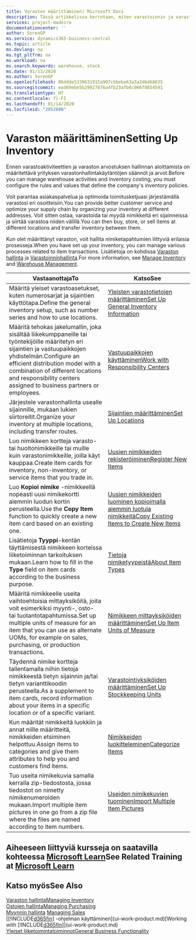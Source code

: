 ```yaml
---
title: Varaston määrittäminen| Microsoft Docs
description: Tässä artikkelissa kerrotaan, miten varastoinnin ja varaston prosessit määritetään. Kyse voi olla esimerkiksi siirtoreiteistä ja sijainneista, kuten fyysisistä varastoista.
services: project-madeira
documentationcenter: ''
author: SorenGP
ms.service: dynamics365-business-central
ms.topic: article
ms.devlang: na
ms.tgt_pltfrm: na
ms.workload: na
ms.search.keywords: warehouse, stock
ms.date: 01/13/2020
ms.author: SorenGP
ms.openlocfilehash: 86ddde5339631915a997cbbebe63a3a2d6d68835
ms.sourcegitcommit: ead69ebe5b29927876a4fb23afb6c066f8854591
ms.translationtype: HT
ms.contentlocale: fi-FI
ms.lasthandoff: 01/14/2020
ms.locfileid: "2952600"
---
```

# <a name="setting-up-inventory"></a><span data-ttu-id="9e3b9-103">Varaston määrittäminen</span><span class="sxs-lookup"><span data-stu-id="9e3b9-103">Setting Up Inventory</span></span>
<span data-ttu-id="9e3b9-104">Ennen varastoaktiviteettien ja varaston arvostuksen hallinnan aloittamista on määritettävä yrityksen varastonhallintakäytäntöjen säännöt ja arvot.</span><span class="sxs-lookup"><span data-stu-id="9e3b9-104">Before you can manage warehouse activities and inventory costing, you must configure the rules and values that define the company's inventory policies.</span></span>

<span data-ttu-id="9e3b9-105">Voit parantaa asiakaspalvelua ja optimoida toimitusketjuasi järjestämällä varastosi eri osoitteisiin.</span><span class="sxs-lookup"><span data-stu-id="9e3b9-105">You can provide better customer service and optimize your supply chain by organizing your inventory at different addresses.</span></span> <span data-ttu-id="9e3b9-106">Voit sitten ostaa, varastoida tai myydä nimikkeitä eri sijainneissa ja siirtää varastoa niiden välillä.</span><span class="sxs-lookup"><span data-stu-id="9e3b9-106">You can then buy, store, or sell items at different locations and transfer inventory between them.</span></span>

<span data-ttu-id="9e3b9-107">Kun olet määrittänyt varaston, voit hallita nimiketapahtumien liittyviä erilaisia prosesseja.</span><span class="sxs-lookup"><span data-stu-id="9e3b9-107">When you have set up your inventory, you can manage various processes related to item transactions.</span></span> <span data-ttu-id="9e3b9-108">Lisätietoja on kohdissa [Varaston hallinta](inventory-manage-inventory.md) ja [Varastoinninhallinta](warehouse-manage-warehouse.md).</span><span class="sxs-lookup"><span data-stu-id="9e3b9-108">For more information, see [Manage Inventory](inventory-manage-inventory.md) and [Warehouse Management](warehouse-manage-warehouse.md).</span></span>

| <span data-ttu-id="9e3b9-109">Vastaanottaja</span><span class="sxs-lookup"><span data-stu-id="9e3b9-109">To</span></span> | <span data-ttu-id="9e3b9-110">Katso</span><span class="sxs-lookup"><span data-stu-id="9e3b9-110">See</span></span> |
| --- | --- |
| <span data-ttu-id="9e3b9-111">Määritä yleiset varastoasetukset, kuten numerosarjat ja sijaintien käyttötapa.</span><span class="sxs-lookup"><span data-stu-id="9e3b9-111">Define the general inventory setup, such as number series and how to use locations.</span></span> |[<span data-ttu-id="9e3b9-112">Yleisten varastotietojen määrittäminen</span><span class="sxs-lookup"><span data-stu-id="9e3b9-112">Set Up General Inventory Information</span></span>](inventory-how-setup-general.md) |
|<span data-ttu-id="9e3b9-113">Määritä tehokas jakelumallin, joka sisältää liikekumppaneille tai työntekijöille määritetyn eri sijaintien ja vastuupaikkojen yhdistelmän.</span><span class="sxs-lookup"><span data-stu-id="9e3b9-113">Configure an efficient distribution model with a combination of different locations and responsibility centers assigned to business partners or employees.</span></span>|[<span data-ttu-id="9e3b9-114">Vastuupaikkojen käyttäminen</span><span class="sxs-lookup"><span data-stu-id="9e3b9-114">Work with Responsibility Centers</span></span>](inventory-responsibility-centers.md)|
| <span data-ttu-id="9e3b9-115">Järjestele varastonhallinta usealle sijainnille, mukaan lukien siirtoreitit.</span><span class="sxs-lookup"><span data-stu-id="9e3b9-115">Organize your inventory at multiple locations, including transfer routes.</span></span> |[<span data-ttu-id="9e3b9-116">Sijaintien määrittäminen</span><span class="sxs-lookup"><span data-stu-id="9e3b9-116">Set Up Locations</span></span>](inventory-how-register-new-items.md) |
| <span data-ttu-id="9e3b9-117">Luo nimikkeen kortteja varasto- tai huoltonimikkeille tai muille kuin varastonimikkeille, joilla käyt kauppaa.</span><span class="sxs-lookup"><span data-stu-id="9e3b9-117">Create item cards for inventory, non-inventory, or service items that you trade in.</span></span> |[<span data-ttu-id="9e3b9-118">Uusien nimikkeiden rekisteröiminen</span><span class="sxs-lookup"><span data-stu-id="9e3b9-118">Register New Items</span></span>](inventory-how-register-new-items.md) |
|<span data-ttu-id="9e3b9-119">Luo **Kopioi nimike** -nimikkeellä nopeasti uusi nimikekortti aiemmin luodun kortin perusteella.</span><span class="sxs-lookup"><span data-stu-id="9e3b9-119">Use the **Copy Item** function to quickly create a new item card based on an existing one.</span></span>|[<span data-ttu-id="9e3b9-120">Uusien nimikkeiden luominen kopioimalla aiemmin luotuja nimikkeitä</span><span class="sxs-lookup"><span data-stu-id="9e3b9-120">Copy Existing Items to Create New Items</span></span>](inventory-how-copy-items.md)|
|<span data-ttu-id="9e3b9-121">Lisätietoja **Tyyppi**-kentän täyttämisestä nimikkeen korteissa liiketoiminnan tarkoituksen mukaan.</span><span class="sxs-lookup"><span data-stu-id="9e3b9-121">Learn how to fill in the **Type** field on item cards according to the business purpose.</span></span>|[<span data-ttu-id="9e3b9-122">Tietoja nimiketyypeistä</span><span class="sxs-lookup"><span data-stu-id="9e3b9-122">About Item Types</span></span>](inventory-about-item-types.md)|
|<span data-ttu-id="9e3b9-123">Määritä nimikkeelle useita vaihtoehtoisia mittayksiköitä, joita voit esimerkiksi myynti-, osto- tai tuotantotapahtumissa.</span><span class="sxs-lookup"><span data-stu-id="9e3b9-123">Set up multiple units of measure for an item that you can use as alternate UOMs, for example on sales, purchasing, or production transactions.</span></span>|[<span data-ttu-id="9e3b9-124">Nimikkeen mittayksiköiden määrittäminen</span><span class="sxs-lookup"><span data-stu-id="9e3b9-124">Set Up Item Units of Measure</span></span>](inventory-how-setup-units-of-measure.md)|
|<span data-ttu-id="9e3b9-125">Täydennä nimike kortteja tallentamalla niihin tietoja nimikkeestä tietyn sijainnin ja/tai tietyn varianttikoodin perusteella.</span><span class="sxs-lookup"><span data-stu-id="9e3b9-125">As a supplement to item cards, record information about your items in a specific location or of a specific variant.</span></span>|[<span data-ttu-id="9e3b9-126">Varastointiyksiköiden määrittäminen</span><span class="sxs-lookup"><span data-stu-id="9e3b9-126">Set Up Stockkeeping Units</span></span>](inventory-how-to-set-up-stockkeeping-units.md)|
| <span data-ttu-id="9e3b9-127">Kun määrität nimikkeitä luokkiin ja annat niille määritteitä, nimikkeiden etsiminen helpottuu.</span><span class="sxs-lookup"><span data-stu-id="9e3b9-127">Assign items to categories and give them attributes to help you and customers find items.</span></span> |[<span data-ttu-id="9e3b9-128">Nimikkeiden luokitteleminen</span><span class="sxs-lookup"><span data-stu-id="9e3b9-128">Categorize Items</span></span>](inventory-how-categorize-items.md) |
|<span data-ttu-id="9e3b9-129">Tuo useita nimikekuvia samalla kerralla zip-tiedostosta, jossa tiedostot on nimetty nimikenumeroiden mukaan.</span><span class="sxs-lookup"><span data-stu-id="9e3b9-129">Import multiple item pictures in one go from a zip file where the files are named according to item numbers.</span></span>|[<span data-ttu-id="9e3b9-130">Useiden nimikekuvien tuominen</span><span class="sxs-lookup"><span data-stu-id="9e3b9-130">Import Multiple Item Pictures</span></span>](inventory-how-import-item-pictures.md)|

## <a name="see-related-training-at-microsoft-learnlearnmodulestrade-get-started-dynamics-365-business-central"></a><span data-ttu-id="9e3b9-131">Aiheeseen liittyviä kursseja on saatavilla kohteessa [Microsoft Learn](/learn/modules/trade-get-started-dynamics-365-business-central/)</span><span class="sxs-lookup"><span data-stu-id="9e3b9-131">See Related Training at [Microsoft Learn](/learn/modules/trade-get-started-dynamics-365-business-central/)</span></span>

## <a name="see-also"></a><span data-ttu-id="9e3b9-132">Katso myös</span><span class="sxs-lookup"><span data-stu-id="9e3b9-132">See Also</span></span>
[<span data-ttu-id="9e3b9-133">Varaston hallinta</span><span class="sxs-lookup"><span data-stu-id="9e3b9-133">Managing Inventory</span></span>](inventory-manage-inventory.md)  
[<span data-ttu-id="9e3b9-134">Ostojen hallinta</span><span class="sxs-lookup"><span data-stu-id="9e3b9-134">Managing Purchasing</span></span>](purchasing-manage-purchasing.md)  
<span data-ttu-id="9e3b9-135">[Myynnin hallinta](sales-manage-sales.md)  </span><span class="sxs-lookup"><span data-stu-id="9e3b9-135">[Managing Sales](sales-manage-sales.md)  </span></span>  
<span data-ttu-id="9e3b9-136">[[!INCLUDE[d365fin](includes/d365fin_md.md)] -ohjelman käyttäminen](ui-work-product.md)</span><span class="sxs-lookup"><span data-stu-id="9e3b9-136">[Working with [!INCLUDE[d365fin](includes/d365fin_md.md)]](ui-work-product.md)</span></span>  
[<span data-ttu-id="9e3b9-137">Yleiset liiketoimintatoiminnot</span><span class="sxs-lookup"><span data-stu-id="9e3b9-137">General Business Functionality</span></span>](ui-across-business-areas.md)

